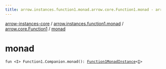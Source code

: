 ```yaml
---
title: arrow.instances.function1.monad.arrow.core.Function1.monad - arrow-instances-core
---
```


[arrow-instances-core](../../index.html) / [arrow.instances.function1.monad](../index.html) / [arrow.core.Function1](index.html) / [monad](./monad.html)

# monad

`fun <I> Function1.Companion.monad(): `[`Function1MonadInstance`](../../arrow.instances/-function1-monad-instance/index.html)`<`[`I`](monad.html#I)`>`